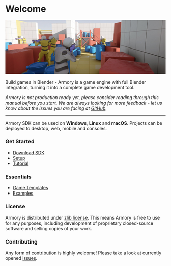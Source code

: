 # Welcome

![](getting_started/img/intro.jpg)

Build games in Blender - Armory is a game engine with full Blender integration, turning it into a complete game development tool.

*Armory is not production ready yet, please consider reading through this manual before you start. We are always looking for more feedback - let us know about the issues you are facing at [GitHub](https://github.com/armory3d/armory/issues).*

---

Armory SDK can be used on **Windows**, **Linux** and **macOS**. Projects can be deployed to desktop, web, mobile and consoles.

### Get Started

- [Download SDK](http://armory3d.org/download.html)
- [Setup](setup)
- [Tutorial](playground)

### Essentials

- [Game Templates](https://github.com/armory3d/armory_templates/releases)
- [Examples](https://github.com/armory3d/armory_examples/releases)

### License

Armory is distributed under [zlib license](https://github.com/armory3d/armory/blob/master/LICENSE.md). This means Armory is free to use for any purposes, including development of proprietary closed-source software and selling copies of your work. 

### Contributing

Any form of [contribution](/dev/contribute.md) is highly welcome! Please take a look at currently opened [issues](https://github.com/armory3d/armory/issues).
